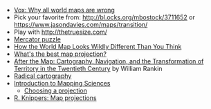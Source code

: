 - [Vox: Why all world maps are wrong](https://www.youtube.com/watch?v=kIID5FDi2JQ)
- Pick your favorite from: http://bl.ocks.org/mbostock/3711652 or https://www.jasondavies.com/maps/transition/
- Play with http://thetruesize.com/
- [Mercator puzzle](https://bramus.github.io/mercator-puzzle-redux/)
- [How the World Map Looks Wildly Different Than You Think](https://www.youtube.com/watch?v=lPNrtjboISg)
- [What's the best map projection?](http://usersguidetotheuniverse.com/index.php/2011/03/03/whats-the-best-map-projection/)
- [After the Map: Cartography, Navigation, and the Transformation of Territory in the Twentieth Century](http://www.afterthemap.info/about.html) by William Rankin
- [Radical cartography](http://www.radicalcartography.net)
- [Introduction to Mapping Sciences](http://www.geo.hunter.cuny.edu/~jochen/gtech201/)
  - [Choosing a projection](http://www.geo.hunter.cuny.edu/~jochen/gtech201/lectures/lec6concepts/map%20coordinate%20systems/how%20to%20choose%20a%20projection.htm)
- [R. Knippers: Map projections](http://kartoweb.itc.nl/geometrics/map%20projections/mappro.html)


